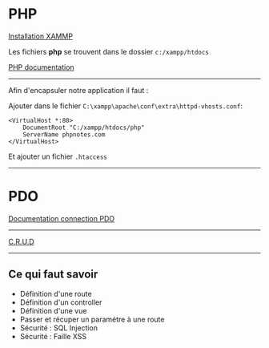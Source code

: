# PHP

[Installation XAMMP](https://www.apachefriends.org/fr/download.html)

Les fichiers **php** se trouvent dans le dossier `c:/xampp/htdocs`

[PHP documentation](https://www.php.net/manual/fr/)

---

Afin d'encapsuler notre application il faut :

Ajouter dans le fichier `C:\xampp\apache\conf\extra\httpd-vhosts.conf`:

```
<VirtualHost *:80>
    DocumentRoot "C:/xampp/htdocs/php"
    ServerName phpnotes.com
</VirtualHost>
```

Et ajouter un fichier `.htaccess`

---

# PDO

[Documentation connection PDO](https://www.php.net/manual/fr/pdo.connections.php)

---

[C.R.U.D](https://fr.wikipedia.org/wiki/CRUD#:~:text=selon%20les%20recommandations%20des%20projets,informations%20en%20base%20de%20donn%C3%A9es.)

---

## Ce qui faut savoir

- Définition d'une route
- Définition d'un controller
- Définition d'une vue
- Passer et récuper un paramétre à une route
- Sécurité : SQL Injection
- Sécurité : Faille XSS